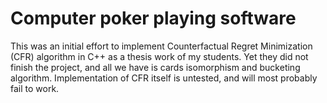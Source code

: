 # Computer poker playing software
This was an initial effort to implement Counterfactual Regret Minimization (CFR) algorithm in C++ as a thesis work of my students. Yet they did not finish the project, and all we have is cards isomorphism and bucketing algorithm. Implementation of CFR itself is untested, and will most probably fail to work. 
